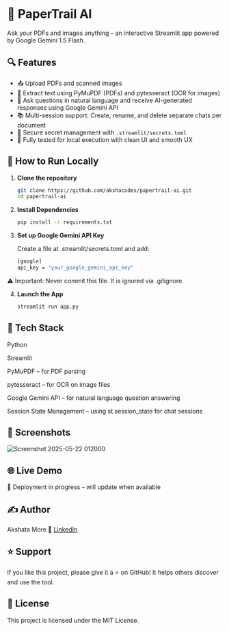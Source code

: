 # 📄 PaperTrail AI

Ask your PDFs and images anything – an interactive Streamlit app powered by Google Gemini 1.5 Flash.

## 🔍 Features

- 📤 Upload PDFs and scanned images
- 🧠 Extract text using PyMuPDF (PDFs) and pytesseract (OCR for images)
- 💬 Ask questions in natural language and receive AI-generated responses using Google Gemini API
- 📚 Multi-session support: Create, rename, and delete separate chats per document
- 🔐 Secure secret management with `.streamlit/secrets.toml`
- 🧪 Fully tested for local execution with clean UI and smooth UX

## 🚀 How to Run Locally

1. **Clone the repository**
   ```bash
   git clone https://github.com/akshacodes/papertrail-ai.git
   cd papertrail-ai
   
2. **Install Dependencies**
   ```bash
   pip install -r requirements.txt

3. **Set up Google Gemini API Key**
   
   Create a file at .streamlit/secrets.toml and add:
     ```bash
   [google]
   api_key = "your_google_gemini_api_key"

 ⚠️ Important: Never commit this file. It is ignored via .gitignore.
 
   
4. **Launch the App**
   ```bash
   streamlit run app.py

## 🧠 Tech Stack
Python

Streamlit

PyMuPDF – for PDF parsing

pytesseract – for OCR on image files

Google Gemini API – for natural language question answering

Session State Management – using st.session_state for chat sessions

## 📸 Screenshots
![Screenshot 2025-05-22 012000](https://github.com/user-attachments/assets/613dc623-4b2f-4ebc-a170-3a5ba7a3b086)

## 🌐 Live Demo
🚧 Deployment in progress – will update when available

## ✍️ Author
Akshata More 
🔗 [LinkedIn](www.linkedin.com/in/akshata-p-more)

## ⭐️ Support
If you like this project, please give it a ⭐ on GitHub!
It helps others discover and use the tool.

## 📜 License
This project is licensed under the MIT License.

   
